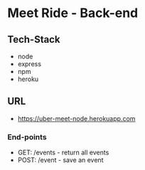 # Meet Ride  - Back-end

## Tech-Stack
 - node
 - express
 - npm
 - heroku
 
 
## URL
 - https://uber-meet-node.herokuapp.com
 
### End-points
 - GET: /events - return all events
 - POST: /event - save an event 